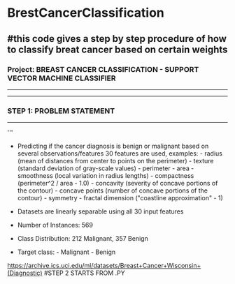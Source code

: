 # BrestCancerClassification

#this code gives a step by step procedure of how to classify breat cancer based on certain weights
---------------------------------------------------------------------------------
### Project: BREAST CANCER CLASSIFICATION - SUPPORT VECTOR MACHINE CLASSIFIER ###
---------------------------------------------------------------------------------
---------------------------------
### STEP 1: PROBLEM STATEMENT ###
---------------------------------
'''
- Predicting if the cancer diagnosis is benign or malignant based on several observations/features 
          30 features are used, examples:
        - radius (mean of distances from center to points on the perimeter)
        - texture (standard deviation of gray-scale values)
        - perimeter
        - area
        - smoothness (local variation in radius lengths)
        - compactness (perimeter^2 / area - 1.0)
        - concavity (severity of concave portions of the contour)
        - concave points (number of concave portions of the contour)
        - symmetry 
        - fractal dimension ("coastline approximation" - 1)

- Datasets are linearly separable using all 30 input features
- Number of Instances: 569
- Class Distribution: 212 Malignant, 357 Benign
- Target class:
         - Malignant
         - Benign

https://archive.ics.uci.edu/ml/datasets/Breast+Cancer+Wisconsin+(Diagnostic)
 #STEP 2 STARTS FROM .PY

